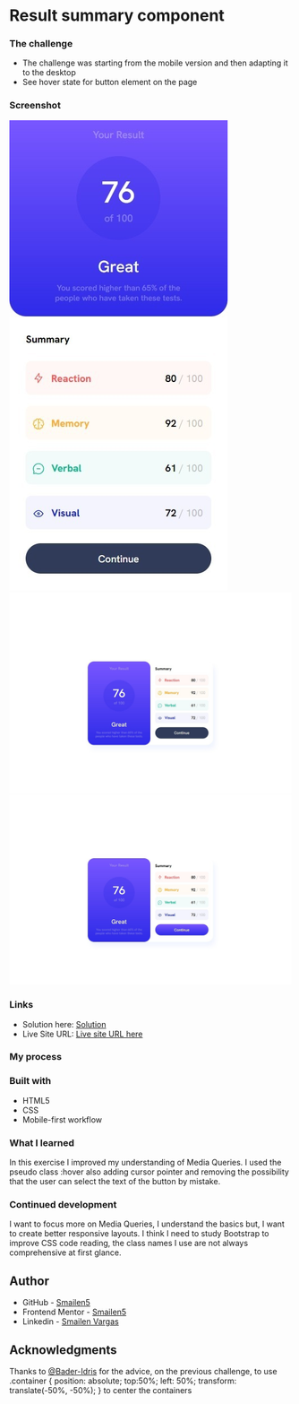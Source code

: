 # Result summary component

### The challenge

- The challenge was starting from the mobile version and then adapting it to the desktop
- See hover state for button element on the page

### Screenshot

![capture smartphone version](./screenshot/result-summary-mobile-version.jpeg)
![capture desktop version](./screenshot/result-summary-web-version.jpeg)
![capture desktop version button active](./screenshot/result-summary-web-version-active-button.jpeg)

### Links

- Solution here: [Solution](https://github.com/Smailen5/Frontend-Mentor-Challenge/tree/main/results-summary-component-main-main)
- Live Site URL: [Live site URL here](https://smailen5.github.io/Frontend-Mentor-Challenge/results-summary-component-main-main/)

### My process

### Built with

- HTML5
- CSS
- Mobile-first workflow

### What I learned

In this exercise I improved my understanding of Media Queries. I used the pseudo class :hover also adding cursor pointer and removing the possibility that the user can select the text of the button by mistake.

### Continued development

I want to focus more on Media Queries, I understand the basics but, I want to create better responsive layouts. I think I need to study Bootstrap to improve CSS code reading, the class names I use are not always comprehensive at first glance.

## Author

- GitHub - [Smailen5](https://github.com/Smailen5)
- Frontend Mentor - [Smailen5](https://www.frontendmentor.io/profile/Smailen5)
- Linkedin - [Smailen Vargas](https://www.linkedin.com/in/smailen-vargas/)

## Acknowledgments

Thanks to [@Bader-Idris](https://www.frontendmentor.io/profile/Bader-Idris) for the advice, on the previous challenge, to use
   .container {
  position: absolute;
  top:50%;
  left: 50%;
  transform: translate(-50%, -50%);
}
to center the containers

